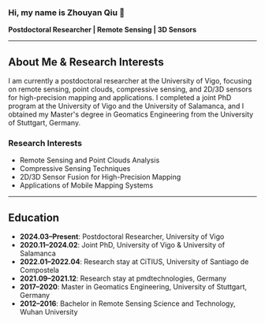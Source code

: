 ### Hi, my name is Zhouyan Qiu 👋

**Postdoctoral Researcher | Remote Sensing | 3D Sensors**

---

## About Me & Research Interests

I am currently a postdoctoral researcher at the University of Vigo, focusing on remote sensing, point clouds, compressive sensing, and 2D/3D sensors for high-precision mapping and applications. I completed a joint PhD program at the University of Vigo and the University of Salamanca, and I obtained my Master's degree in Geomatics Engineering from the University of Stuttgart, Germany.

### Research Interests
- Remote Sensing and Point Clouds Analysis
- Compressive Sensing Techniques
- 2D/3D Sensor Fusion for High-Precision Mapping
- Applications of Mobile Mapping Systems

---

## Education

- **2024.03–Present**: Postdoctoral Researcher, University of Vigo
- **2020.11–2024.02**: Joint PhD, University of Vigo & University of Salamanca
- **2022.01–2022.04**: Research stay at CiTIUS, University of Santiago de Compostela
- **2021.09–2021.12**: Research stay at pmdtechnologies, Germany
- **2017–2020**: Master in Geomatics Engineering, University of Stuttgart, Germany
- **2012–2016**: Bachelor in Remote Sensing Science and Technology, Wuhan University
